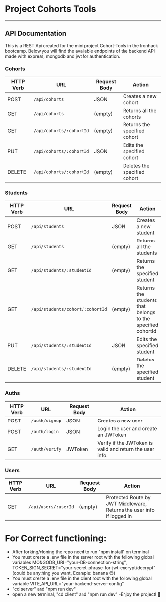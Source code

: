 # Project Cohorts Tools

---

## API Documentation

This is a REST Api created for the mini project Cohort-Tools in the Ironhack bootcamp.
Below you will find the available endpoints of the backend API made with express, mongodb and jwt for authentication.

### Cohorts

| HTTP Verb | URL                      | Request Body | Action                       |
| --------- | ------------------------ | ------------ | ---------------------------- |
| POST      | `/api/cohorts`           | JSON         | Creates a new cohort         |
| GET       | `/api/cohorts`           | (empty)      | Returns all the cohorts      |
| GET       | `/api/cohorts/:cohortId` | (empty)      | Returns the specified cohort |
| PUT       | `/api/cohorts/:cohortId` | JSON         | Edits the specified cohort   |
| DELETE    | `/api/cohorts/:cohortId` | (empty)      | Deletes the specified cohort |

### Students

| HTTP Verb | URL                              | Request Body | Action                                                      |
| --------- | -------------------------------- | ------------ | ----------------------------------------------------------- |
| POST      | `/api/students`                  | JSON         | Creates a new student                                       |
| GET       | `/api/students`                  | (empty)      | Returns all the students                                    |
| GET       | `/api/students/:studentId`       | (empty)      | Returns the specified student                               |
| GET       | `/api/students/cohort/:cohortId` | (empty)      | Returns the students that belongs to the specified cohortId |
| PUT       | `/api/students/:studentId`       | JSON         | Edits the specified student                                 |
| DELETE    | `/api/students/:studentId`       | (empty)      | Deletes the specified student                               |

### Auths

| HTTP Verb | URL            | Request Body | Action                                                   |
| --------- | -------------- | ------------ | -------------------------------------------------------- |
| POST      | `/auth/signup` | JSON         | Creates a new user                                       |
| POST      | `/auth/login`  | JSON         | Login the user and create an JWToken                     |
| GET       | `/auth/verify` | JWToken      | Verify if the JWToken is valid and return the user info. |

### Users

| HTTP Verb | URL                  | Request Body | Action                                                                |
| --------- | -------------------- | ------------ | --------------------------------------------------------------------- |
| GET       | `/api/users/:userId` | (empty)      | Protected Route by JWT Middleware, Returns the user info if logged in |

# For Correct functioning:

- After forking/cloning the repo need to run "npm install" on terminal
- You must create a .env file in the server root with the following global variables MONGODB_URI="your-DB-connection-string", TOKEN_SIGN_SECRET="your-secret-phrase-for-jwt-encrypt/decrypt"(could be anything you want, Example: banana 😊)
- You must create a .env file in the client root with the following global variable VITE_API_URL="your-backend-server-config"
- "cd server" and "npm run dev"
- open a new terminal, "cd client" and "npm run dev"
  -Enjoy the project! 🥰
